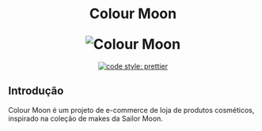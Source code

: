 <h1 align="center">
  <p align="center">Colour Moon</p>
  <img src="https://pbs.twimg.com/media/B_Yo1gtW8AAzbTq.jpg" alt="Colour Moon"></a>
</h1>

<p align="center">
  <a href= "https://github.com/prettier/prettier"><img alt="code style: prettier" src="https://img.shields.io/badge/code_style-prettier-ff69b4.svg"></a>
</p>

## Introdução
Colour Moon é um projeto de e-commerce de loja de produtos cosméticos, inspirado na coleção de makes da Sailor Moon.
